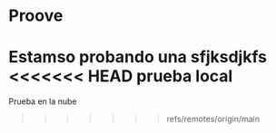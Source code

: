 # Proove 
Estamso probando una sfjksdjkfs
<<<<<<< HEAD
prueba local
=======
Prueba en la nube
>>>>>>> refs/remotes/origin/main
